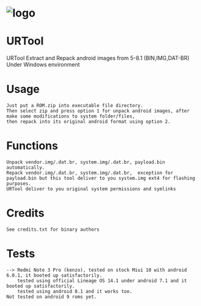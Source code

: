 # ![logo](https://i.imgur.com/S4cW9Z6.png)

# URTool
URTool Extract and Repack android images from 5-8.1 (BIN,IMG,DAT-BR) Under Windows environment


# Usage
```
Just put a ROM.zip into executable file directory.
Then select zip and press option 1 for unpack android images, after make some modifications to system folder/files,
then repack into its original android format using option 2.
```

# Functions
```
Unpack vendor.img/.dat.br, system.img/.dat.br, payload.bin automatically.
Repack vendor.img/.dat.br, system.img/.dat.br,  exception for payload.bin but this tool deliver to you system.img ext4 for flashing purposes.
URTool deliver to you original system permissions and symlinks
```

# Credits
```
See credits.txt for binary authors
```

# Tests
```
--> Redmi Note 3 Pro (kenzo), tested on stock Miui 10 with android 6.0.1, it booted up satisfactorily.
    tested using official Lineage OS 14.1 under android 7.1 and it booted up satisfactorily.
    tested using android 8.1 and it works too.
Not tested on android 9 roms yet.
```



